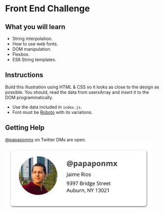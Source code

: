 
# Front End Challenge

## What you will learn

- String interpolation.
- How to use web fonts.
- DOM manipulation.
- Flexbox.
- ES6 String templates.

## Instructions

Build this illustration using HTML & CSS so it looks as close to the design as possible.
You should, read the data from usersArray and insert it to the DOM programmatically.

- Use the data included in `index.js`.
- Font must be [Roboto](https://fonts.google.com/specimen/Roboto?sidebar.open=true&selection.family=Roboto:wght@300) with its variations.

## Getting Help

[@papaponmx](https://twitter.com/papaponmx) on Twitter
DMs are open.
![design illustration](card.png)
